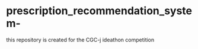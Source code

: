 # prescription_recommendation_system-

this repository is created for the CGC-j ideathon competition
